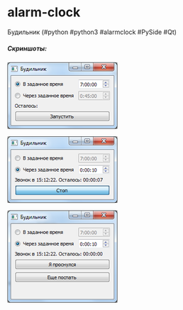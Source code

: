 # alarm-clock
Будильник (#python #python3 #alarmclock #PySide #Qt)

##### Скриншоты:
![](https://raw.githubusercontent.com/gil9red/alarm-clock/master/screenshot.png)

![](https://raw.githubusercontent.com/gil9red/alarm-clock/master/screenshot_2.png)

![](https://raw.githubusercontent.com/gil9red/alarm-clock/master/screenshot_3.png)